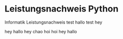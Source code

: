 # Leistungsnachweis Python
Informatik Leistungsnachweis
test
hallo
test
hey

hey
hallo
hey
chao
hoi hoi
hey
hallo



